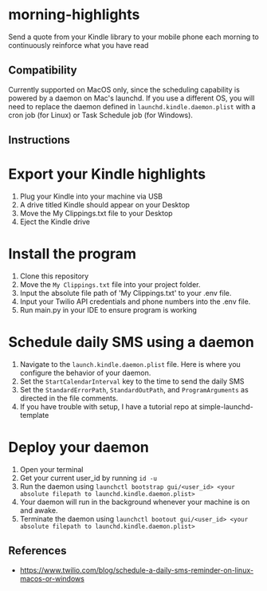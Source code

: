 # morning-highlights
Send a quote from your Kindle library to your mobile phone each morning to continuously reinforce what you have read

## Compatibility
Currently supported on MacOS only, since the scheduling capability is powered by a daemon on Mac's launchd. If you use a different OS, you will need to replace the daemon defined in `launchd.kindle.daemon.plist` with a cron job (for Linux) or Task Schedule job (for Windows).

## Instructions
# Export your Kindle highlights 
1. Plug your Kindle into your machine via USB
2. A drive titled Kindle should appear on your Desktop
3. Move the My Clippings.txt file to your Desktop
4. Eject the Kindle drive

# Install the program
1. Clone this repository
2. Move the `My Clippings.txt` file into your project folder.
3. Input the absolute file path of 'My Clippings.txt' to your .env file.
4. Input your Twilio API credentials and phone numbers into the .env file.
5. Run main.py in your IDE to ensure program is working

# Schedule daily SMS using a daemon
1. Navigate to the `launch.kindle.daemon.plist` file. Here is where you configure the behavior of your daemon.
2. Set the `StartCalendarInterval` key to the time to send the daily SMS
3. Set the `StandardErrorPath`, `StandardOutPath`, and `ProgramArguments` as directed in the file comments. 
3. If you have trouble with setup, I have a tutorial repo at simple-launchd-template<link>

# Deploy your daemon
1. Open your terminal 
2. Get your current user_id by running `id -u`
3. Run the daemon using `launchctl bootstrap gui/<user_id> <your absolute filepath to launchd.kindle.daemon.plist>`
4. Your daemon will run in the background whenever your machine is on and awake.
5. Terminate the daemon using `launchctl bootout gui/<user_id> <your absolute filepath to launchd.kindle.daemon.plist>`

## References
- https://www.twilio.com/blog/schedule-a-daily-sms-reminder-on-linux-macos-or-windows
